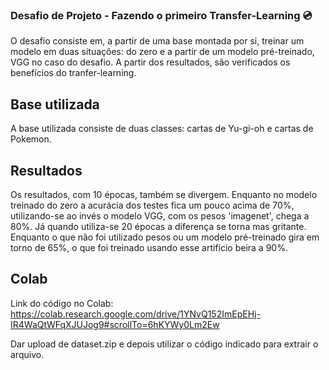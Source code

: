 ### Desafio de Projeto - Fazendo o primeiro Transfer-Learning 💿

O desafio consiste em, a partir de uma base montada por si, treinar um modelo em duas situações: do zero e a partir de um modelo pré-treinado, VGG no caso do desafio. A partir dos resultados, são verificados os benefícios do tranfer-learning.

## Base utilizada

A base utilizada consiste de duas classes: cartas de Yu-gi-oh e cartas de Pokemon.

## Resultados

Os resultados, com 10 épocas, também se divergem. Enquanto no modelo treinado do zero a acurácia dos testes fica um pouco acima de 70%, utilizando-se ao invés o modelo VGG, com os pesos 'imagenet', chega a 80%. Já quando utiliza-se 20 épocas a diferença se torna mas gritante. Enquanto o que não foi utilizado pesos ou um modelo pré-treinado gira em torno de 65%, o que foi treinado usando esse artifício beira a 90%.

## Colab

Link do código no Colab: https://colab.research.google.com/drive/1YNvQ152ImEpEHj-IR4WaQtWFqXJUJog9#scrollTo=6hKYWy0Lm2Ew

Dar upload de dataset.zip e depois utilizar o código indicado para extrair o arquivo.
